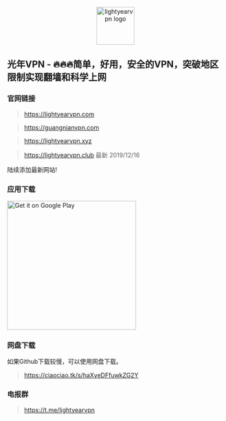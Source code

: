 <p align="center">
<img alt="lightyearvpn logo" src="https://www.lightyearvpn.com/logo.png" width="88">
</p>

## 光年VPN - 🔥🔥🔥简单，好用，安全的VPN，突破地区限制实现翻墙和科学上网

### 官网链接

> https://lightyearvpn.com

> https://guangnianvpn.com

> https://lightyearvpn.xyz

> https://lightyearvpn.club 最新 2019/12/16

陆续添加最新网站!

### 应用下载

<a target="_blank" href='https://play.google.com/store/apps/details?id=com.stingsystemllc.lightyearapp&pcampaignid=pcampaignidMKT-Other-global-all-co-prtnr-py-PartBadge-Mar2515-1'><img width="300" alt='Get it on Google Play' src='https://play.google.com/intl/en_us/badges/static/images/badges/en_badge_web_generic.png'/></a>

### 网盘下载
如果Github下载较慢，可以使用网盘下载。

> https://ciaociao.tk/s/haXyeDFfuwkZG2Y

### 电报群 

> https://t.me/lightyearvpn

